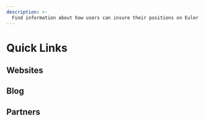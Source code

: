 ```yaml
---
description: >-
  Find information about how users can insure their positions on Euler.
---
```


# Quick Links

## Websites



## Blog

## Partners